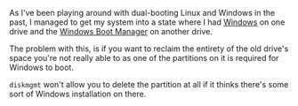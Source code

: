As I've been playing around with dual-booting Linux and Windows in the past, I managed to get my system into a state where I had [Windows](intro.md) on one drive and the [Windows Boot Manager](boot-manager.md) on another drive.

The problem with this, is if you want to reclaim the entirety of the old drive's space you're not really able to as one of the partitions on it is required for Windows to boot.

`diskmgmt` won't allow you to delete the partition at all if it thinks there's some sort of Windows installation on there.
